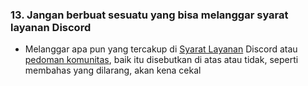 ### 13. Jangan berbuat sesuatu yang bisa melanggar syarat layanan Discord

- Melanggar apa pun yang tercakup di [Syarat Layanan](https://discord.com/terms) Discord atau [pedoman komunitas](https://discord.com/guidelines), baik itu disebutkan di atas atau tidak, seperti membahas yang dilarang, akan kena cekal
